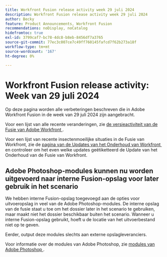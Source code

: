 ```yaml
---
title: Workfront Fusion release activity week 29 juli 2024
description: Workfront Fusion release activity week 29 juli 2024
author: Becky
feature: Product Announcements, Workfront Fusion
recommendations: noDisplay, noCatalog
hidefromtoc: true
exl-id: 3799caf7-bc78-4dc8-b8eb-8456df7a3765
source-git-commit: 77ec3c007ce7c49ff760145fafcd7f62b273a18f
workflow-type: tm+mt
source-wordcount: '167'
ht-degree: 0%

---
```


# Workfront Fusion release activity: Week van 29 juli 2024

Op deze pagina worden alle verbeteringen beschreven die in Adobe Workfront Fusion in de week van 29 juli 2024 zijn aangebracht.

Voor een lijst van alle recente veranderingen, zie [&#x200B; de versieactiviteit van de Fusie van Adobe Workfront &#x200B;](/help/workfront-fusion/fusion-product-releases/fusion-release-activity.md).

Voor een lijst van recente insectenmoeilijke situaties in de Fusie van Workfront, zie de [&#x200B; pagina van de Updates van het Onderhoud van Workfront &#x200B;](https://experienceleague.adobe.com/docs/workfront-known-issues/releases/current-updates.html?lang=nl-NL) en controleer om het even welke updates geëtiketteerd de Update van het Onderhoud van de Fusie van Workfront.

## Adobe Photoshop-modules kunnen nu worden uitgevoerd naar interne Fusion-opslag voor later gebruik in het scenario

We hebben interne Fusion-opslag toegevoegd aan de opties voor uitvoeropslag in veel van de Adobe Photoshop-modules. De interne opslag van de fusie staat u toe om het dossier later in het scenario te gebruiken, maar maakt niet het dossier beschikbaar buiten het scenario. Wanneer u interne Fusion-opslag gebruikt, hoeft u de locatie van het uitvoerbestand niet op te geven.

Eerder, output deze modules slechts aan externe opslagleveranciers.

Voor informatie over de modules van Adobe Photoshop, zie [&#x200B; modules van Adobe Photoshop &#x200B;](/help/workfront-fusion/references/apps-and-modules/adobe-connectors/adobe-photoshop-modules.md).
